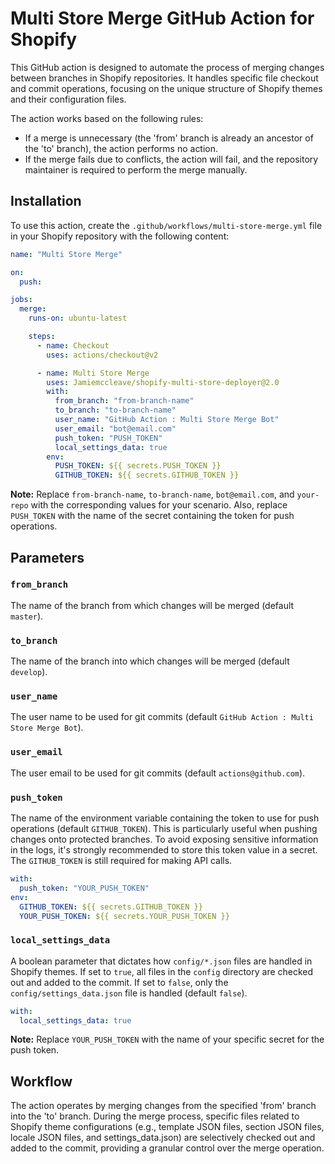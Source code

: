 # Multi Store Merge GitHub Action for Shopify

This GitHub action is designed to automate the process of merging changes between branches in Shopify repositories. It handles specific file checkout and commit operations, focusing on the unique structure of Shopify themes and their configuration files.

The action works based on the following rules:
- If a merge is unnecessary (the 'from' branch is already an ancestor of the 'to' branch), the action performs no action.
- If the merge fails due to conflicts, the action will fail, and the repository maintainer is required to perform the merge manually.

## Installation

To use this action, create the `.github/workflows/multi-store-merge.yml` file in your Shopify repository with the following content:

```yml
name: "Multi Store Merge"

on:
  push:

jobs:
  merge:
    runs-on: ubuntu-latest

    steps:
      - name: Checkout
        uses: actions/checkout@v2

      - name: Multi Store Merge
        uses: Jamiemccleave/shopify-multi-store-deployer@2.0
        with:
          from_branch: "from-branch-name"
          to_branch: "to-branch-name"
          user_name: "GitHub Action : Multi Store Merge Bot"
          user_email: "bot@email.com"
          push_token: "PUSH_TOKEN"
          local_settings_data: true
        env:
          PUSH_TOKEN: ${{ secrets.PUSH_TOKEN }}
          GITHUB_TOKEN: ${{ secrets.GITHUB_TOKEN }}
```

**Note:** Replace `from-branch-name`, `to-branch-name`, `bot@email.com`, and `your-repo` with the corresponding values for your scenario. Also, replace `PUSH_TOKEN` with the name of the secret containing the token for push operations.

## Parameters

### `from_branch`

The name of the branch from which changes will be merged (default `master`).

### `to_branch`

The name of the branch into which changes will be merged (default `develop`).

### `user_name`

The user name to be used for git commits (default `GitHub Action : Multi Store Merge Bot`).

### `user_email`

The user email to be used for git commits (default `actions@github.com`).

### `push_token`

The name of the environment variable containing the token to use for push operations (default `GITHUB_TOKEN`). This is particularly useful when pushing changes onto protected branches. To avoid exposing sensitive information in the logs, it's strongly recommended to store this token value in a secret. The `GITHUB_TOKEN` is still required for making API calls.

```yml
with:
  push_token: "YOUR_PUSH_TOKEN"
env:
  GITHUB_TOKEN: ${{ secrets.GITHUB_TOKEN }}
  YOUR_PUSH_TOKEN: ${{ secrets.YOUR_PUSH_TOKEN }}
```

### `local_settings_data`

A boolean parameter that dictates how `config/*.json` files are handled in Shopify themes. If set to `true`, all files in the `config` directory are checked out and added to the commit. If set to `false`, only the `config/settings_data.json` file is handled (default `false`). 

```yml
with:
  local_settings_data: true
```

**Note:** Replace `YOUR_PUSH_TOKEN` with the name of your specific secret for the push token.

## Workflow

The action operates by merging changes from the specified 'from' branch into the 'to' branch. During the merge process, specific files related to Shopify theme configurations (e.g., template JSON files, section JSON files, locale JSON files, and settings_data.json) are selectively checked out and added to the commit, providing a granular control over the merge operation.
```
